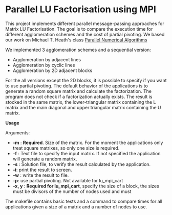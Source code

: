 Parallel LU Factorisation using MPI
===========

This project implements different parallel message-passing approaches for Matrix
LU Factorisation. The goal is to compare the execution time for different
agglomeration schemes and the cost of partial pivoting. We based our work
on Michael T. Heath's class 
[Parallel Numerical Algorithms](http://courses.engr.illinois.edu/cs554/fa2013/notes/)

We implemented 3 agglomeration schemes and a sequential version:

 - Agglomeration by adjacent lines
 - Agglomeration by cyclic lines
 - Agglomeration by 2D adjacent blocks

For the all versions except the 2D blocks, it is possible to specify if you want
to use partial pivoting. The default behavior of the applications is to generate
a random square matrix and calculate the factorization. The program does not check
if a factorization actually exists. The result is stocked in the same matrix, the 
lower-triangular matrix containing the L matrix and the main diagonal and upper 
triangular matrix containing the U matrix.

**Usage**

Arguments:

 - **-m** <matrix size>: **Required**. Size of the matrix. For the moment the
   applications only treat square matrixes, so only one size is required.
 - **-f** <file path>: Text file to specify the input matrix. If not specified
   the application will generate a random matrix.
 - **-s** <file path>: Solution file, to verify the result calculated by the
   application.
 - **-i**: print the result to screen.
 - **-w** <file path>: write the result to file.
 - **-p**: use partial pivoting. Not available for lu\_mpi\_cart
 - **-x, y** <number>: **Required for lu\_mpi\_cart**, specify the size of a block,
   the sizes must be divisors of the number of nodes used and must 

The makefile contains basic tests and a command to compare times for all applications
given a size of a matrix and a number of nodes to use.
